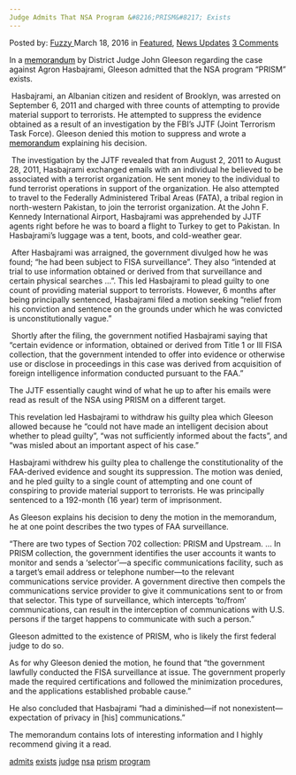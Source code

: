```yaml
---
Judge Admits That NSA Program &#8216;PRISM&#8217; Exists
---
```

<article class="post-listing post-13511 post type-post status-publish format-standard has-post-thumbnail hentry  tag-admits tag-exists tag-judge tag-nsa tag-prism tag-program">
    <div class="post-inner">
        <span>Posted by: <a href="https://www.deepdotweb.com/author/fuzzy/" title="">Fuzzy </a></span>
    <span>March 18, 2016</span>
    <span>in <a href="https://www.deepdotweb.com/category/deepdot-news/" rel="category tag">Featured</a>, <a href="https://www.deepdotweb.com/category/news-updates/" rel="category tag">News Updates</a></span>
    <span><a href="https://www.deepdotweb.com/2016/03/18/judge-admits-nsa-program-prism-exists/#comments">3 Comments</a></span>
    </p>
    <div class="clear"></div>
    <div class="entry">
    <p class="Standard">In a <a href="https://www.aclu.org/sites/default/files/field_document/hasbajrami_-_faa_declassified_opinion_-_03.08.2016.pdf"><span style="color: windowtext; text-decoration: none; text-underline: none;">memorandum</span></a> by District Judge John Gleeson regarding the case against Agron Hasbajrami, Gleeson admitted that the NSA program “PRISM” exists.</p>
    <p class="Standard"> Hasbajrami, an Albanian citizen and resident of Brooklyn, was arrested on September 6, 2011 and charged with three counts of attempting to provide material support to terrorists. He attempted to suppress the evidence obtained as a result of an investigation by the FBI&#8217;s JJTF (Joint Terrorism Task Force). Gleeson denied this motion to suppress and wrote a <a href="https://www.aclu.org/sites/default/files/field_document/hasbajrami_-_faa_declassified_opinion_-_03.08.2016.pdf"><span style="color: windowtext; text-decoration: none; text-underline: none;">memorandum</span></a> explaining his decision.</p>
    <p class="Standard"> The investigation by the JJTF revealed that from August 2, 2011 to August 28, 2011, Hasbajrami exchanged emails with an individual he believed to be associated with a terrorist organization. He sent money to the individual to fund terrorist operations in support of the organization. He also attempted to travel to the Federally Administered Tribal Areas (FATA), a tribal region in north-western Pakistan, to join the terrorist organization. At the John F. Kennedy International Airport, Hasbajrami was apprehended by JJTF agents right before he was to board a flight to Turkey to get to Pakistan. In Hasbajrami&#8217;s luggage was a tent, boots, and cold-weather gear.</p>
    <p class="Standard"> After Hasbajrami was arraigned, the government divulged how he was found; “he had been subject to FISA surveillance”. They also “intended at trial to use information obtained or derived from that surveillance and certain physical searches &#8230;”. This led Hasbajrami to plead guilty to one count of providing material support to terrorists. However, 6 months after being principally sentenced, Hasbajrami filed a motion seeking “relief from his conviction and sentence on the grounds under which he was convicted is unconstitutionally vague.”</p>
    <p class="Standard"> Shortly after the filing, the government notified Hasbajrami saying that “certain evidence or information, obtained or derived from Title 1 or III FISA collection, that the government intended to offer into evidence or otherwise use or disclose in proceedings in this case was derived from acquisition of foreign intelligence information conducted pursuant to the FAA.”</p>
    <p class="Standard">The JJTF essentially caught wind of what he up to after his emails were read as result of the NSA using PRISM on a different target.</p>
    <p class="Standard">This revelation led Hasbajrami to withdraw his guilty plea which Gleeson allowed because he “could not have made an intelligent decision about whether to plead guilty”, “was not sufficiently informed about the facts”, and “was misled about an important aspect of his case.”</p>
    <p class="Standard">Hasbajrami withdrew his guilty plea to challenge the constitutionality of the FAA-derived evidence and sought its suppression. The motion was denied, and he pled guilty to a single count of attempting and one count of conspiring to provide material support to terrorists. He was principally sentenced to a 192-month (16 year) term of imprisonment.</p>
    <p class="Standard">As Gleeson explains his decision to deny the motion in the memorandum, he at one point describes the two types of FAA surveillance.</p>
    <p class="Standard">“There are two types of Section 702 collection: PRISM and Upstream. … In PRISM collection, the government identifies the user accounts it wants to monitor and sends a ‘selector’—a specific communications facility, such as a target’s email address or telephone number—to the relevant communications service provider. A government directive then compels the communications service provider to give it communications sent to or from that selector. This type of surveillance, which intercepts ‘to/from’ communications, can result in the interception of communications with U.S. persons if the target happens to communicate with such a person.”</p>
    <p class="Standard">Gleeson admitted to the existence of PRISM, who is likely the first federal judge to do so.</p>
    <p class="Standard">As for why Gleeson denied the motion, he found that “the government lawfully conducted the FISA surveillance at issue. The government properly made the required certifications and followed the minimization procedures, and the applications established probable cause.”</p>
    <p class="Standard">He also concluded that Hasbajrami “had a diminished—if not nonexistent—expectation of privacy in [his] communications.”</p>
    <p class="Standard">The memorandum contains lots of interesting information and I highly recommend giving it a read.</p>
    </div>
    <a href="https://www.deepdotweb.com/tag/admits/" rel="tag">admits</a> <a href="https://www.deepdotweb.com/tag/exists/" rel="tag">exists</a> <a href="https://www.deepdotweb.com/tag/judge/" rel="tag">judge</a> <a href="https://www.deepdotweb.com/tag/nsa/" rel="tag">nsa</a> <a href="https://www.deepdotweb.com/tag/prism/" rel="tag">prism</a> <a href="https://www.deepdotweb.com/tag/program/" rel="tag">program</a></span> <span style="display:none" class="updated">2016-03-18</span>
    <div style="display:none" class="vcard author" itemprop="author" itemscope itemtype="http://schema.org/Person"><strong class="fn" itemprop="name"><a href="https://www.deepdotweb.com/author/fuzzy/" title="Posts by Fuzzy" rel="author">Fuzzy</a></strong></div>
    
